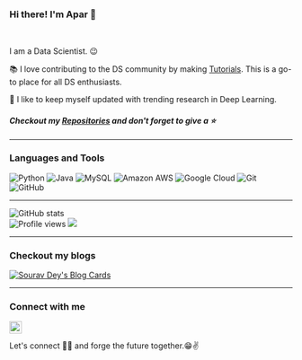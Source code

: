 ### Hi there! I'm Apar 👋
<br/>

I am a Data Scientist. :wink:
 
 :books: I love contributing to the DS community by making [Tutorials](https://apargarg99.github.io/Tutorials). This is a go-to place for all DS enthusiasts.
 
 🌱 I like to keep myself updated with trending research in Deep Learning.
 

#### *Checkout my <a href="https://github.com/AparGarg99?tab=repositories">Repositories</a> and don't forget to give a :star:*

---
### Languages and Tools

![Python](https://img.shields.io/badge/-Python-black?style=flat-square&logo=Python)
![Java](https://img.shields.io/badge/-java-E34A86?style=flat-square&logo=java)
![MySQL](https://img.shields.io/badge/-MySQL-black?style=flat-square&logo=mysql)
![Amazon AWS](https://img.shields.io/badge/Amazon%20AWS-232F3E?style=flat-square&logo=amazon-aws)
![Google Cloud](https://img.shields.io/badge/Google%20Cloud-black?style=flat-square&logo=google-cloud)
![Git](https://img.shields.io/badge/-Git-black?style=flat-square&logo=git)
![GitHub](https://img.shields.io/badge/-GitHub-181717?style=flat-square&logo=github)

---
![GitHub stats](https://github-readme-stats.vercel.app/api?username=AparGarg99&show_icons=true&hide_border=true&count_private=true)
<br/>
![Profile views](https://gpvc.arturio.dev/AparGarg99)  <img src="https://img.shields.io/github/followers/AparGarg99?label=Follow" style=" float:left, margin-right:10px" />

---
### Checkout my blogs
[![Sourav Dey's Blog Cards](https://github-cards-external-blogs.souravdey777.vercel.app/getMediumBlogs?username=@apargarg99&type=horizontal)](https://medium.com/@apargarg99)

---
### Connect with me
[<img align="left" alt="AparGarg99 | LinkedIn" width="22px" src="https://cdn.jsdelivr.net/npm/simple-icons@v3/icons/linkedin.svg" />][linkedin]

[linkedin]: https://www.linkedin.com/in/apar-garg-056531149/

<br/><br/>
Let's connect 👨‍💻 and forge the future together.😁✌
